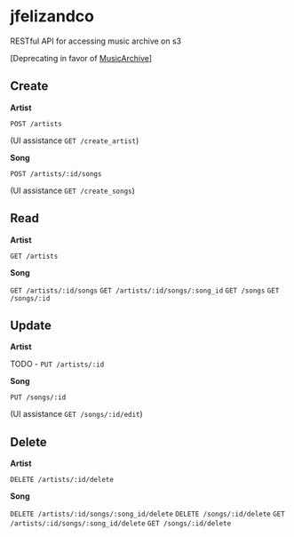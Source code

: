 # jfelizandco

RESTful API for accessing music archive on s3

[Deprecating in favor of [MusicArchive](http://www.github.com/jescriba/MusicArchive)]

## Create

**Artist**

`POST /artists` 

(UI assistance `GET /create_artist`)

**Song**

`POST /artists/:id/songs`

(UI assistance `GET /create_songs`)

## Read

**Artist**

`GET /artists`

**Song**

`GET /artists/:id/songs`
`GET /artists/:id/songs/:song_id`
`GET /songs`
`GET /songs/:id`

## Update

**Artist**

TODO - `PUT /artists/:id`

**Song**

`PUT /songs/:id`

(UI assistance `GET /songs/:id/edit`)

## Delete

**Artist**

`DELETE /artists/:id/delete`

**Song**

`DELETE /artists/:id/songs/:song_id/delete`
`DELETE /songs/:id/delete`
`GET /artists/:id/songs/:song_id/delete`
`GET /songs/:id/delete`

